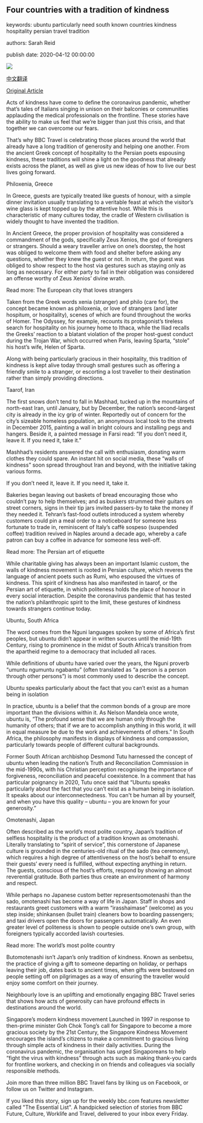 ## Four countries with a tradition of kindness

keywords: ubuntu particularly need south known countries kindness hospitality persian travel tradition

authors: Sarah Reid

publish date: 2020-04-12 00:00:00

![](https://ichef.bbci.co.uk/wwfeatures/live/624_351/images/live/p0/88/jc/p088jcnp.jpg)

[中文翻译](Four%20countries%20with%20a%20tradition%20of%20kindness_zh.md)

[Original Article](https://www.bbc.com/travel/story/20200412-four-countries-with-a-tradition-of-kindness)

Acts of kindness have come to define the coronavirus pandemic, whether that’s tales of Italians singing in unison on their balconies or communities applauding the medical professionals on the frontline. These stories have the ability to make us feel that we’re bigger than just this crisis, and that together we can overcome our fears.

That’s why BBC Travel is celebrating those places around the world that already have a long tradition of generosity and helping one another. From the ancient Greek concept of hospitality to the Persian poets espousing kindness, these traditions will shine a light on the goodness that already exists across the planet, as well as give us new ideas of how to live our best lives going forward.

Philoxenia, Greece

In Greece, guests are typically treated like guests of honour, with a simple dinner invitation usually translating to a veritable feast at which the visitor’s wine glass is kept topped up by the attentive host. While this is characteristic of many cultures today, the cradle of Western civilisation is widely thought to have invented the tradition.

In Ancient Greece, the proper provision of hospitality was considered a commandment of the gods, specifically Zeus Xenios, the god of foreigners or strangers. Should a weary traveller arrive on one’s doorstep, the host was obliged to welcome them with food and shelter before asking any questions, whether they knew the guest or not. In return, the guest was obliged to show respect to the host via gestures such as staying only as long as necessary. For either party to fail in their obligation was considered an offense worthy of Zeus Xenios’ divine wrath.

Read more: The European city that loves strangers

Taken from the Greek words xenia (stranger) and philo (care for), the concept became known as philoxenia, or love of strangers (and later hospitum, or hospitality), scenes of which are found throughout the works of Homer. The Odyssey, for example, recounts its protagonist’s tireless search for hospitality on his journey home to Ithaca, while the Iliad recalls the Greeks’ reaction to a blatant violation of the proper host-guest conduct during the Trojan War, which occurred when Paris, leaving Sparta, “stole” his host’s wife, Helen of Sparta.

Along with being particularly gracious in their hospitality, this tradition of kindness is kept alive today through small gestures such as offering a friendly smile to a stranger, or escorting a lost traveller to their destination rather than simply providing directions.

Taarof, Iran

The first snows don’t tend to fall in Mashhad, tucked up in the mountains of north-east Iran, until January, but by December, the nation’s second-largest city is already in the icy grip of winter. Reportedly out of concern for the city’s sizeable homeless population, an anonymous local took to the streets in December 2015, painting a wall in bright colours and installing pegs and hangers. Beside it, a painted message in Farsi read: “If you don’t need it, leave it. If you need it, take it.”

Mashhad’s residents answered the call with enthusiasm, donating warm clothes they could spare. An instant hit on social media, these “walls of kindness” soon spread throughout Iran and beyond, with the initiative taking various forms.

If you don’t need it, leave it. If you need it, take it.

Bakeries began leaving out baskets of bread encouraging those who couldn’t pay to help themselves; and as buskers strummed their guitars on street corners, signs in their tip jars invited passers-by to take the money if they needed it. Tehran’s fast-food outlets introduced a system whereby customers could pin a meal order to a noticeboard for someone less fortunate to trade in, reminiscent of Italy’s caffè sospeso (suspended coffee) tradition revived in Naples around a decade ago, whereby a cafe patron can buy a coffee in advance for someone less well-off.

Read more: The Persian art of etiquette

While charitable giving has always been an important Islamic custom, the walls of kindness movement is rooted in Persian culture, which reveres the language of ancient poets such as Rumi, who espoused the virtues of kindness. This spirit of kindness has also manifested in taarof, or the Persian art of etiquette, in which politeness holds the place of honour in every social interaction. Despite the coronavirus pandemic that has tested the nation’s philanthropic spirit to the limit, these gestures of kindness towards strangers continue today.

Ubuntu, South Africa

The word comes from the Nguni languages spoken by some of Africa’s first peoples, but ubuntu didn’t appear in written sources until the mid-19th Century, rising to prominence in the midst of South Africa’s transition from the apartheid regime to a democracy that included all races.

While definitions of ubuntu have varied over the years, the Nguni proverb “umuntu ngumuntu ngabantu” (often translated as “a person is a person through other persons”) is most commonly used to describe the concept.

Ubuntu speaks particularly about the fact that you can’t exist as a human being in isolation

In practice, ubuntu is a belief that the common bonds of a group are more important than the divisions within it. As Nelson Mandela once wrote, ubuntu is, “The profound sense that we are human only through the humanity of others; that if we are to accomplish anything in this world, it will in equal measure be due to the work and achievements of others.” In South Africa, the philosophy manifests in displays of kindness and compassion, particularly towards people of different cultural backgrounds.

Former South African archbishop Desmond Tutu harnessed the concept of ubuntu when leading the nation’s Truth and Reconciliation Commission in the mid-1990s, with his Christian perception recognising the importance of forgiveness, reconciliation and peaceful coexistence. In a comment that has particular poignancy in 2020, Tutu once said that “Ubuntu speaks particularly about the fact that you can’t exist as a human being in isolation. It speaks about our interconnectedness. You can't be human all by yourself, and when you have this quality – ubuntu – you are known for your generosity.”

Omotenashi, Japan

Often described as the world’s most polite country, Japan’s tradition of selfless hospitality is the product of a tradition known as omotenashi. Literally translating to “spirit of service”, this cornerstone of Japanese culture is grounded in the centuries-old ritual of the sado (tea ceremony), which requires a high degree of attentiveness on the host’s behalf to ensure their guests’ every need is fulfilled, without expecting anything in return. The guests, conscious of the host’s efforts, respond by showing an almost reverential gratitude. Both parties thus create an environment of harmony and respect.

While perhaps no Japanese custom better representsomotenashi than the sado, omotenashi has become a way of life in Japan. Staff in shops and restaurants greet customers with a warm “irasshaimase” (welcome) as you step inside; shinkansen (bullet train) cleaners bow to boarding passengers; and taxi drivers open the doors for passengers automatically. An even greater level of politeness is shown to people outside one’s own group, with foreigners typically accorded lavish courtesies.

Read more: The world’s most polite country

Butomotenashi isn’t Japan’s only tradition of kindness. Known as senbetsu, the practice of giving a gift to someone departing on holiday, or perhaps leaving their job, dates back to ancient times, when gifts were bestowed on people setting off on pilgrimages as a way of ensuring the traveller would enjoy some comfort on their journey.

Neighbourly love is an uplifting and emotionally engaging BBC Travel series that shows how acts of generosity can have profound effects in destinations around the world.

Singapore’s modern kindness movement Launched in 1997 in response to then-prime minister Goh Chok Tong’s call for Singapore to become a more gracious society by the 21st Century, the Singapore Kindness Movement encourages the island’s citizens to make a commitment to gracious living through simple acts of kindness in their daily activities. During the coronavirus pandemic, the organisation has urged Singaporeans to help “fight the virus with kindness” through acts such as making thank-you cards for frontline workers, and checking in on friends and colleagues via socially responsible methods.

Join more than three million BBC Travel fans by liking us on Facebook, or follow us on Twitter and Instagram.

If you liked this story, sign up for the weekly bbc.com features newsletter called "The Essential List". A handpicked selection of stories from BBC Future, Culture, Worklife and Travel, delivered to your inbox every Friday.